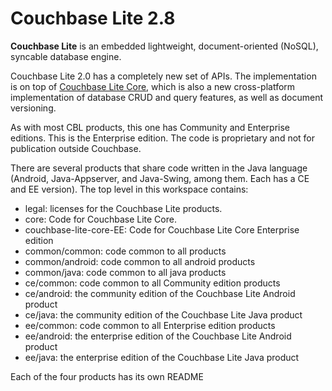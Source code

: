 
# Couchbase Lite 2.8

**Couchbase Lite** is an embedded lightweight, document-oriented (NoSQL), syncable database engine.

Couchbase Lite 2.0 has a completely new set of APIs. The implementation is on top of [Couchbase Lite Core](https://github.com/couchbase/couchbase-lite-core), which is also a new cross-platform implementation of database CRUD and query features, as well as document versioning.

As with most CBL products, this one has Community and Enterprise editions.
This is the Enterprise edition.  The code is proprietary and not for publication
outside Couchbase.

There are several products that share code written in the Java language
(Android, Java-Appserver, and Java-Swing, among them.  Each has a CE and EE version).
The top level in this workspace contains:

* legal: licenses for the Couchbase Lite products.
* core: Code for Couchbase Lite Core.
* couchbase-lite-core-EE: Code for Couchbase Lite Core Enterprise edition
* common/common: code common to all products
* common/android: code common to all android products
* common/java: code common to all java products
* ce/common: code common to all Community edition products
* ce/android: the community edition of the Couchbase Lite Android product
* ce/java: the community edition of the Couchbase Lite Java product
* ee/common: code common to all Enterprise edition products
* ee/android: the enterprise edition of the Couchbase Lite Android product
* ee/java: the enterprise edition of the Couchbase Lite Java product

Each of the four products has its own README

